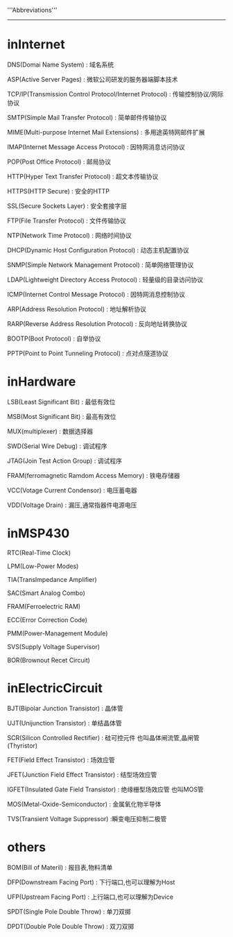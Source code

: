 '''Abbreviations'''

--------

# inInternet

DNS(Domai Name System)
: 域名系统

ASP(Active Server Pages)
: 微软公司研发的服务器端脚本技术

TCP/IP(Transmission Control Protocol/Internet Protocol)
: 传输控制协议/网际协议

SMTP(Simple Mail Transfer Protocol)
: 简单邮件传输协议

MIME(Multi-purpose Internet Mail Extensions)
: 多用途英特网邮件扩展

IMAP(Internet Message Access Protocol)
: 因特网消息访问协议

POP(Post Office Protocol)
: 邮局协议

HTTP(Hyper Text Transfer Protocol)
: 超文本传输协议

HTTPS(HTTP Secure)
: 安全的HTTP

SSL(Secure Sockets Layer)
: 安全套接字层

FTP(File Transfer Protocol)
: 文件传输协议

NTP(Network Time Protocol)
: 网络时间协议

DHCP(Dynamic Host Configuration Protocol)
: 动态主机配置协议

SNMP(Simple Network Management Protocol)
: 简单网络管理协议

LDAP(Lightweight Directory Access Protocol)
: 轻量级的目录访问协议

ICMP(Internet Control Message Protocol)
: 因特网消息控制协议

ARP(Address Resolution Protocol)
: 地址解析协议

RARP(Reverse Address Resolution Protocol)
: 反向地址转换协议

BOOTP(Boot Protocol)
: 自举协议

PPTP(Point to Point Tunneling Protocol)
: 点对点隧道协议

# inHardware

LSB(Least Significant Bit)
: 最低有效位

MSB(Most Significant Bit)
: 最高有效位

MUX(multiplexer)
: 数据选择器

SWD(Serial Wire Debug)
: 调试程序

JTAG(Join Test Action Group)
: 调试程序

FRAM(ferromagnetic Ramdom Access Memory)
: 铁电存储器

VCC(Votage Current Condensor)
: 电压蓄电器

VDD(Voltage Drain)
: 漏压,通常指器件电源电压


# inMSP430
RTC(Real-Time Clock)

LPM(Low-Power Modes)

TIA(TransImpedance Amplifier)

SAC(Smart Analog Combo)

FRAM(Ferroelectric RAM)

ECC(Error Correction Code)

PMM(Power-Management Module)

SVS(Supply Voltage Supervisor)

BOR(Brownout Recet Circuit)

# inElectricCircuit

BJT(Bipolar Junction Transistor)
: 晶体管

UJT(Unijunction Transistor)
: 单结晶体管

SCR(Silicon Controlled Rectifier)
: 硅可控元件  也叫晶体闸流管,晶闸管(Thyristor)

FET(Field Effect Transistor)
: 场效应管

JFET(Junction Field Effect Transistor)
: 结型场效应管

IGFET(Insulated Gate Field Transistor)
: 绝缘栅型场效应管  也叫MOS管

MOS(Metal-Oxide-Semiconductor)
: 金属氧化物半导体

TVS(Transient Voltage Suppressor)
:瞬变电压抑制二极管

# others

BOM(Bill of Materil)
: 报目表,物料清单

DFP(Downstream Facing Port)
: 下行端口,也可以理解为Host

UFP(Upstream Facing Port)
: 上行端口,也可以理解为Device

SPDT(Single Pole Double Throw)
: 单刀双掷

DPDT(Double Pole Double Throw)
: 双刀双掷






